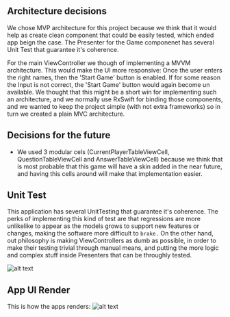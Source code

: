 ## Architecture decisions

We chose MVP architecture for this project because we think that it would help as create clean component that could be easily tested, which ended app beign the case. The Presenter for the Game componenet has several Unit Test that guarantee it's coherence.

For the main ViewController we though of implementing a MVVM architecture. This would make the UI more responsive: Once the user enters the right names, then the 'Start Game' button is enabled. If for some reason the Input is not correct, the 'Start Game' button would again become un available. We thought that this might be a short win for implementing such an architecture, and we normally use RxSwift for binding those components, and we wanted to keep the project simple (with not extra frameworks) so in turn we created a plain MVC architecture.

## Decisions for the future

- We used 3 modular cels (CurrentPlayerTableViewCell, QuestionTableViewCell and AnswerTableViewCell) because we think that is most probable that this game will have a skin added in the near future, and having this cells around will make that implementation easier.

## Unit Test

This application has several UnitTesting that guarantee it's coherence. The perks of implementing this kind of test are that regressions are more unlikelike to appear as the models grows to support new features or changes, making the software more difficult to `brake.` On the other hand, out philosophy is making ViewControllers as dumb as possible, in order to make their testing trivial through manual means, and putting the more logic and complex stuff inside Presenters that can be throughly tested.

![alt text](http://www.landhsoft.com/tests.png "Unit Tests")


## App UI Render

This is how the apps renders:
![alt text](http://www.landhsoft.com/app_ui.png "Unit Tests")
